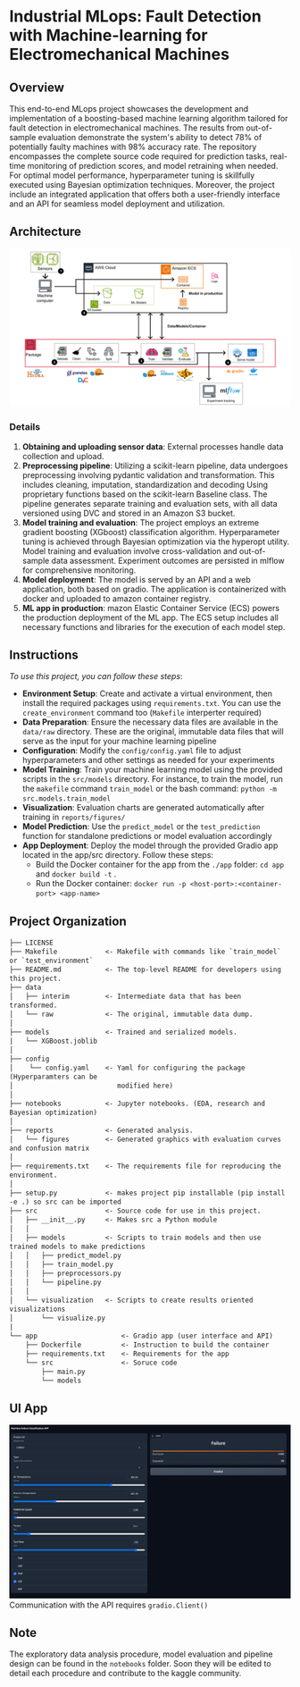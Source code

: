 # Industrial MLops: Fault Detection with Machine-learning for Electromechanical Machines

## Overview
This end-to-end MLops project showcases the development and implementation of a boosting-based machine learning algorithm tailored for fault detection in electromechanical machines. The results from out-of-sample evaluation demonstrate the system's ability to detect 78% of potentially faulty machines with 98% accuracy rate. The repository encompasses the complete source code required for prediction tasks, real-time monitoring of prediction scores, and model retraining when needed. For optimal model performance, hyperparameter tuning is skillfully executed using Bayesian optimization techniques. Moreover, the project include an integrated application that offers both a user-friendly interface and an API for seamless model deployment and utilization.

## Architecture
![Architecture.png](reports/figures/machine-failures.png)

### Details
1. **Obtaining and uploading sensor data**: External processes handle data collection and upload.
2. **Preprocessing pipeline**:  Utilizing a scikit-learn pipeline, data undergoes preprocessing involving pydantic validation and transformation. This includes cleaning, imputation, standardization and decoding Using proprietary functions based on the scikit-learn Baseline class. The pipeline generates separate training and evaluation sets, with all data versioned using DVC and stored in an Amazon S3 bucket.
3. **Model training and evaluation**: The project employs an extreme gradient boosting (XGboost) classification algorithm. Hyperparameter tuning is achieved through Bayesian optimization via the hyperopt utility. Model training and evaluation involve cross-validation and out-of-sample data assessment. Experiment outcomes are persisted in mlflow for comprehensive monitoring.
4. **Model deployment**: The model is served by an API and a web application, both based on gradio. The application is containerized with docker and uploaded to amazon container registry.
5. **ML app in production**: mazon Elastic Container Service (ECS) powers the production deployment of the ML app. The ECS setup includes all necessary functions and libraries for the execution of each model step.

## Instructions
*To use this project, you can follow these steps*:
- **Environment Setup**: Create and activate a virtual environment, then install the required packages using `requirements.txt`. You can use the `create_environment` command too (`Makefile` interperter required)
- **Data Preparation**: Ensure the necessary data files are available in the `data/raw` directory. These are the original, immutable data files that will serve as the input for your machine learning pipeline
- **Configuration**: Modify the `config/config.yaml` file to adjust hyperparameters and other settings as needed for your experiments
- **Model Training**: Train your machine learning model using the provided scripts in the `src/models` directory. For instance, to train the model, run the `makefile` command `train_model` or the bash command: `python -m src.models.train_model`
- **Visualization**: Evaluation charts are generated automatically after training in `reports/figures/`
- **Model Prediction**: Use the `predict_model` or the `test_prediction` function for standalone predictions or model evaluation accordingly
- **App Deployment**: Deploy the model through the provided Gradio app located in the app/src directory. Follow these steps:
    - Build the Docker container for the app from the `./app` folder: `cd app` and `docker build -t` <app-name> .
    - Run the Docker container: `docker run -p <host-port>:<container-port> <app-name>`

## Project Organization


    ├── LICENSE
    ├── Makefile            <- Makefile with commands like `train_model` or `test_environment`
    ├── README.md           <- The top-level README for developers using this project.
    ├── data
    │   ├── interim         <- Intermediate data that has been transformed.
    │   └── raw             <- The original, immutable data dump.
    │
    ├── models              <- Trained and serialized models.
    |   └── XGBoost.joblib
    │
    ├── config
    │    └── config.yaml    <- Yaml for configuring the package (Hyperparamters can be 
    │                          modified here)
    │
    ├── notebooks           <- Jupyter notebooks. (EDA, research and Bayesian optimization)
    │
    ├── reports             <- Generated analysis.
    │   └── figures         <- Generated graphics with evaluation curves and confusion matrix
    │
    ├── requirements.txt    <- The requirements file for reproducing the environment.
    │
    ├── setup.py            <- makes project pip installable (pip install -e .) so src can be imported
    ├── src                 <- Source code for use in this project.
    │   ├── __init__.py     <- Makes src a Python module
    │   │
    │   ├── models          <- Scripts to train models and then use trained models to make predictions              
    │   │   ├── predict_model.py
    │   │   ├── train_model.py
    │   │   ├── preprocessors.py
    │   │   └── pipeline.py
    │   │
    │   └── visualization   <- Scripts to create results oriented visualizations
    │       └── visualize.py
    |
    └── app                     <- Gradio app (user interface and API)
        ├── Dockerfile          <- Instruction to build the container
        ├── requirements.txt    <- Requirements for the app
        └── src                 <- Soruce code
            ├── main.py 
            └── models  

## UI App
![screenshot.png](reports/figures/Screenshot.PNG)
Communication with the API requires `gradio.Client()`

## Note
The exploratory data analysis procedure, model evaluation and pipeline design can be found in the `notebooks` folder. Soon they will be edited to detail each procedure and contribute to the kaggle community.

